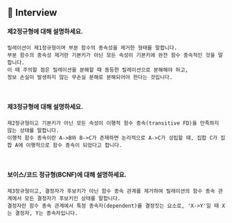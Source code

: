 ## 📝 Interview

#### 제2정규형에 대해 설명하세요.

```
릴레이션이 제1정규형이며 부분 함수의 종속성을 제거한 형태를 말합니다.
부분 함수의 종속성 제거란 기본키가 아닌 모든 속성이 기본키에 완전 함수 종속적인 것을 말합니다.
이 때 주의할 점은 릴레이션을 분해할 때 동등한 릴레이션으로 분해해야 하고,
정보 손실이 발생하지 않는 무손실 분해로 분해되어야 한다는 것입니다.
```

<br>

#### 제3정규형에 대해 설명하세요.

```
제2정규형이고 기본키가 아닌 모든 속성이 이행적 함수 종속(transitive FD)을 만족하지 않는 상태를 말합니다.
이행적 함수 종속이란 A->B와 B->C가 존재하면 논리적으로 A->C가 성립할 때, 집합 C가 집합 A에 이행적으로 함수 종속이 되었다고 합니다.
```

<br>

#### 보이스/코드 정규형(BCNF)에 대해 설명하세요.

```
제3정규형이고, 결정자가 후보키가 아닌 함수 종속 관계를 제거하여 릴레이션의 함수 종속 관계에서 모든 결정자가 후보키인 상태를 말합니다.
결정자란 함수 종속 관계에서 특정 종속자(dependent)를 결정짓는 요소로, 'X->Y'일 때 X는 결정자, Y는 종속자입니다.
```
